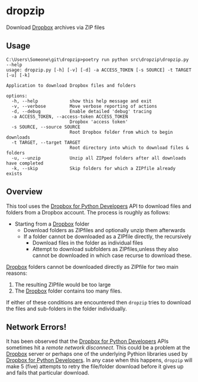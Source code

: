 # dropzip
Download [Dropbox] archives via ZIP files

## Usage
```
C:\Users\Someone\git\dropzip>poetry run python src\dropzip\dropzip.py --help
usage: dropzip.py [-h] [-v] [-d] -a ACCESS_TOKEN [-s SOURCE] -t TARGET [-u] [-k]

Application to download Dropbox files and folders

options:
  -h, --help            show this help message and exit
  -v, --verbose         Move verbose reporting of actions
  -d, --debug           Enable detailed 'debug' tracing
  -a ACCESS_TOKEN, --access-token ACCESS_TOKEN
                        Dropbox 'access token'
  -s SOURCE, --source SOURCE
                        Root Dropbox folder from which to begin downloads
  -t TARGET, --target TARGET
                        Root directory into which to download files & folders
  -u, --unzip           Unzip all ZIPped folders after all downloads have completed
  -k, --skip            Skip folders for which a ZIPfile already exists
```

## Overview
This tool uses the [Dropbox for Python Developers] API to download files and folders
from a Dropbox account.  The process is roughly as follows:

- Starting from a [Dropbox] folder
  - Download folders as ZIPfiles and optionally unzip them afterwards
  - If a folder cannot be downloaded as a ZIPfile directly, the recursively
    - Download files in the folder as individual files
    - Attempt to download subfolders as ZIPfiles,unless they also cannot be downloaded in which case recurse to download these.

[Dropbox] folders cannot be downloaded directly as ZIPfile for two main reasons:

1. The resulting ZIPfile would be too large
1. The [Dropbox] folder contains too many files.

If either of these conditions are encountered then `dropzip` tries to download the files and sub-folders in the folder individually.

## Network Errors!
It has been observed that the [Dropbox for Python Developers] APIs sometimes hit
a _remote network disconnect_.  This could be a problem at the [Dropbox] server or perhaps
one of the underlying Pythion libraries used by [Dropbox for Python Developers].
In any case when this happens, `dropzip` will make 5 (five) attempts to retry the file/folder download before it gives up and fails that particular download.


[Dropbox]: https://dropbox.com
[Dropbox for Python Developers]: https://www.dropbox.com/developers/documentation/python#overview